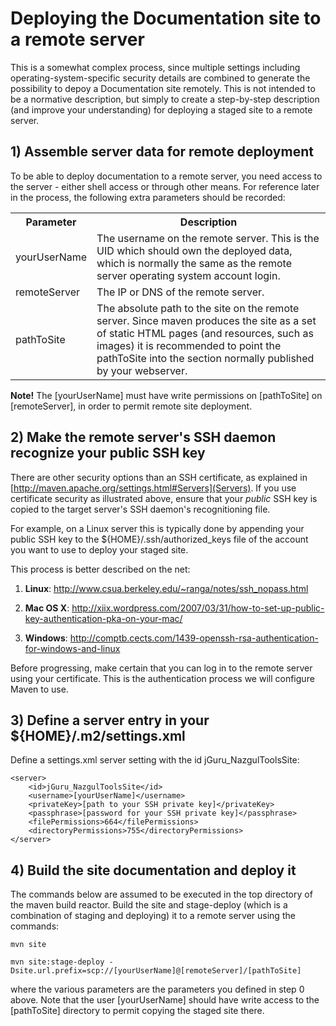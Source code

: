 # Deploying the Documentation site to a remote server

This is a somewhat complex process, since multiple settings including 
operating-system-specific security details are combined to generate the possibility to 
depoy a Documentation site remotely. This is not intended to be a normative description, 
but simply to create a step-by-step description (and improve your understanding) for 
deploying a staged site to a remote server.

## 1) Assemble server data for remote deployment

To be able to deploy documentation to a remote server, you need access to the 
server - either shell access or through other means. For reference later in the 
process, the following extra parameters should be recorded: 

<table>
    <tr>
        <th>Parameter</th>
        <th>Description</th>
    </tr>
    <tr>
        <td>yourUserName</td>
        <td>The username on the remote server. This is the UID which should own the 
        deployed data, which is normally the same as the remote server 
        operating system account login.</td>
    </tr>
    <tr>
        <td>remoteServer</td>
        <td>The IP or DNS of the remote server.</td>
    </tr>
    <tr>
        <td>pathToSite</td>
        <td>The absolute path to the site on the remote server. Since maven produces
        the site as a set of static HTML pages (and resources, such as images) it
        is recommended to point the pathToSite into the section normally published
        by your webserver.</td>
    </tr>
</table>

**Note!** The [yourUserName] must have write permissions on [pathToSite] on [remoteServer],
in order to permit remote site deployment.

## 2) Make the remote server's SSH daemon recognize your public SSH key

There are other security options than an SSH certificate, as explained in
[http://maven.apache.org/settings.html#Servers](Servers). 
If you use certificate security as illustrated above, ensure that your *public* SSH key is
copied to the target server's SSH daemon's recognitioning file.

For example, on a Linux server this is typically done by appending your public SSH 
key to the ${HOME}/.ssh/authorized_keys file of the account you want to use to deploy 
your staged site.

This process is better described on the net:

1.	**Linux**: http://www.csua.berkeley.edu/~ranga/notes/ssh_nopass.html

2. 	**Mac OS X**: http://xiix.wordpress.com/2007/03/31/how-to-set-up-public-key-authentication-pka-on-your-mac/

3. 	**Windows**: http://comptb.cects.com/1439-openssh-rsa-authentication-for-windows-and-linux

Before progressing, make certain that you can log in to the remote server using your
certificate. This is the authentication process we will configure Maven to use.

## 3) Define a server entry in your ${HOME}/.m2/settings.xml

Define a settings.xml server setting with the id jGuru_NazgulToolsSite:

	<server>
    	<id>jGuru_NazgulToolsSite</id>
        <username>[yourUserName]</username>
        <privateKey>[path to your SSH private key]</privateKey>
        <passphrase>[password for your SSH private key]</passphrase>
        <filePermissions>664</filePermissions>
        <directoryPermissions>755</directoryPermissions>
	</server>

## 4) Build the site documentation and deploy it

The commands below are assumed to be executed in the top directory of 
the maven build reactor. Build the site and stage-deploy (which is a combination of 
staging and deploying) it to a remote server using the commands:

    mvn site

    mvn site:stage-deploy -Dsite.url.prefix=scp://[yourUserName]@[remoteServer]/[pathToSite]
    
where the various parameters are the parameters you defined in step 0 above.
Note that the user [yourUserName] should have write access to the [pathToSite] directory
to permit copying the staged site there.